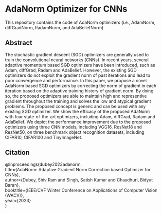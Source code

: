 # AdaNorm Optimizer for CNNs

This repository contains the code of AdaNorm optimizers (i.e., AdamNorm, diffGradNorm, RadamNorm, and AdaBeliefNorm).


## Abstract

The stochastic gradient descent (SGD) optimizers are generally used to train the convolutional neural networks (CNNs). In recent years, several adaptive momentum based SGD optimizers have been introduced, such as Adam, diffGrad, Radam and AdaBelief. However, the existing SGD optimizers do not exploit the gradient norm of past iterations and lead to poor convergence and performance. In this paper, we propose a novel AdaNorm based SGD optimizers by correcting the norm of gradient in each iteration based on the adaptive training history of gradient norm. By doing so, the proposed optimizers are able to maintain high and representive gradient throughout the training and solves the low and atypical gradient problems. The proposed concept is generic and can be used with any existing SGD optimizer. We show the efficacy of the proposed AdaNorm with four state-of-the-art optimizers, including Adam, diffGrad, Radam and AdaBelief. We depict the performance improvement due to the proposed optimizers using three CNN models, including VGG16, ResNet18 and ResNet50, on three benchmark object recognition datasets, including CIFAR10, CIFAR100 and TinyImageNet.




## Citation
@inproceedings{dubey2023adanorm,<br/>
  title={AdaNorm: Adaptive Gradient Norm Correction based Optimizer for CNNs},<br/>
  author={Dubey, Shiv Ram and Singh, Satish Kumar and Chaudhuri, Bidyut Baran},<br/>
  booktitle={IEEE/CVF Winter Conference on Applications of Computer Vision (WACV)},<br/>
  year={2023}<br/>
}
